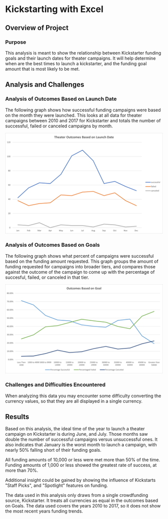# Kickstarting with Excel

## Overview of Project

### Purpose

This analysis is meant to show the relationship between Kickstarter funding goals and their launch dates for theater campaigns. It will help determine when are the best times to launch a kickstarter, and the funding goal amount that is most likely to be met.

## Analysis and Challenges

### Analysis of Outcomes Based on Launch Date

The following graph shows how successful funding campaigns were based on the month they were launched. This looks at all data for theater campaigns between 2010 and 2017 for Kickstarter and totals the number of successful, failed or canceled campaigns by month.

<img src="https://raw.githubusercontent.com/xJeris/BC-Kickstarter-Analysis/main/challenge/resources/Theater_Outcomes_vs_Launch.png" width="729">

### Analysis of Outcomes Based on Goals

The following graph shows what percent of campaigns were successful based on the funding amount requested. This graph groups the amount of funding requested for campaigns into broader tiers, and compares those against the outcome of the campaign to come up with the percentage of succesful, failed, or canceled in that tier.

<img src="https://raw.githubusercontent.com/xJeris/BC-Kickstarter-Analysis/main/challenge/resources/Outcomes_vs_Goals.png" width="761">

### Challenges and Difficulties Encountered

When analyzing this data you may encounter some difficulty converting the currency values, so that they are all displayed in a single currency.

## Results

Based on this analysis, the ideal time of the year to launch a theater campaign on Kickstarter is during June, and July. Those months saw double the number of successful campaigns versus unsuccessful ones. It also indicates that January is the worst month to launch a campaign, with nearly 50% falling short of their funding goals.

All funding amounts of 10,000 or less were met more than 50% of the time. Funding amounts of 1,000 or less showed the greatest rate of success, at more than 70%.

Additional insight could be gained by showing the influence of Kickstarts "Staff Picks", and "Spotlight" features on funding.

The data used in this analysis only draws from a single crowdfunding source, Kickstarter. It treats all currencies as equal in the outcomes based on Goals. The data used covers the years 2010 to 2017, so it does not show the most recent years funding trends.

